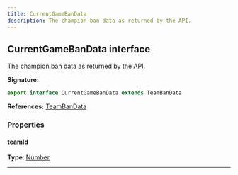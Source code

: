 ```yaml
---
title: CurrentGameBanData
description: The champion ban data as returned by the API.
---
```


## CurrentGameBanData interface

The champion ban data as returned by the API.

**Signature:**

```ts
export interface CurrentGameBanData extends TeamBanData 
```

**References:** [TeamBanData](/api/interfaces/teambandata)

### Properties

#### teamId



**Type**: [Number](https://developer.mozilla.org/en-US/docs/Web/JavaScript/Reference/Global_Objects/Number)

---

